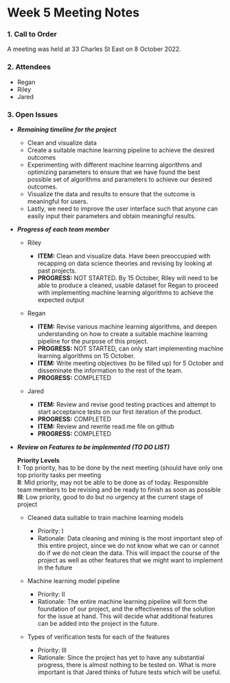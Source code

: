 # Week 5 Meeting Notes

### 1. Call to Order
A meeting was held at 33 Charles St East on 8 October 2022.

### 2. Attendees
* Regan
* Riley
* Jared

### 3. Open Issues
* ***Remaining timeline for the project***
    * Clean and visualize data
    * Create a suitable machine learning pipeline to achieve the desired outcomes
    * Experimenting with different machine learning algorithms and optimizing parameters to ensure that we have found the best possible set of algorithms and parameters to achieve our desired outcomes. 
    * Visualize the data and results to ensure that the outcome is meaningful for users. 
    * Lastly, we need to improve the user interface such that anyone can easily input their parameters and obtain meaningful results.


* ***Progress of each team member***
    * Riley
        * <b>ITEM:</b> Clean and visualize data. Have been preoccupied with recapping on data science theories and revising by looking at past projects. 
        * <b>PROGRESS:</b> NOT STARTED. By 15 October, Riley will need to be able to produce a cleaned, usable dataset for Regan to proceed with implementing machine learning algorithms to achieve the expected output

    * Regan
        * <b>ITEM:</b> Revise various machine learning algorithms, and deepen understanding on how to create a suitable machine learning pipeline for the purpose of this project. 
        * <b>PROGRESS:</b> NOT STARTED, can only start implementing machine learning algorithms on 15 October.
        * <b>ITEM:</b> Write meeting objectives (to be filled up) for 5 October and disseminate the information to the rest of the team.
        * <b>PROGRESS:</b> COMPLETED
    * Jared
        * <b>ITEM:</b> Review and revise good testing practices and attempt to start acceptance tests on our first iteration of the product. 
        * <b>PROGRESS:</b> COMPLETED
        * <b>ITEM:</b> Review and rewrite read.me file on github 
        * <b>PROGRESS:</b> COMPLETED
    


* ***Review on Features to be implemented (TO DO LIST)*** <br />

    <b>Priority Levels</b><br/>
    <b>I</b>: Top priority, has to be done by the next meeting (should have only one top priority tasks per meeting<br/>
    <b>II</b>: Mid priority, may not be able to be done as of today. Responsible team members to be revising and be ready to finish as soon as possible<br/>
    <b>III</b>: Low priority, good to do but no urgency at the current stage of project

    * Cleaned data suitable to train machine learning models
        * Priority: I
        * Rationale: Data cleaning and mining is the most important step of this entire project, since we do not know what we can or cannot do if we do not clean the data. This will impact the course of the project as well as other features that we might want to implement in the future

    * Machine learning model pipeline
        * Priority: II
        * Rationale: The entire machine learning pipeline will form the foundation of our project, and the effectiveness of the solution for the issue at hand. This will decide what additional features can be added into the project in the future.


    * Types of verification tests for each of the features
        * Priority: III
        * Rationale: Since the project has yet to have any substantial progress, there is almost nothing to be tested on. What is more important is that Jared thinks of future tests which will be useful.
